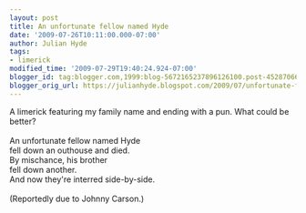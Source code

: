 ```yaml
---
layout: post
title: An unfortunate fellow named Hyde
date: '2009-07-26T10:11:00.000-07:00'
author: Julian Hyde
tags:
- limerick
modified_time: '2009-07-29T19:40:24.924-07:00'
blogger_id: tag:blogger.com,1999:blog-5672165237896126100.post-4528706684314092922
blogger_orig_url: https://julianhyde.blogspot.com/2009/07/unfortunate-fellow-named-hyde.html
---
```


A limerick featuring my family name and ending with a pun. What could be better?<br /><br />An unfortunate fellow named Hyde<br />fell down an outhouse and died.<br />By mischance, his brother<br />fell down another.<br />And now they're interred side-by-side.<br /><br />(Reportedly due to Johnny Carson.)